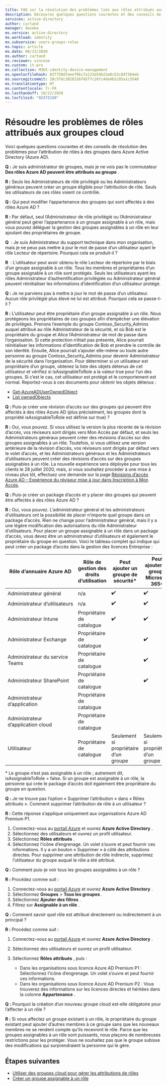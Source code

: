 ```yaml
---
title: FAQ sur la résolution des problèmes liés aux rôles attribués aux groupes cloud – Azure Active Directory | Microsoft Docs
description: Découvrez quelques questions courantes et des conseils de dépannage pour l’attribution de rôles à des groupes dans Azure Active Directory.
services: active-directory
author: curtand
manager: daveba
ms.service: active-directory
ms.workload: identity
ms.subservice: users-groups-roles
ms.topic: article
ms.date: 08/13/2020
ms.author: curtand
ms.reviewer: vincesm
ms.custom: it-pro
ms.collection: M365-identity-device-management
ms.openlocfilehash: 837750d7eeef9bc7a133a54b23a0c52c847364eb
ms.sourcegitcommit: 28c5fdc3828316f45f7c20fc4de4b2c05a1c5548
ms.translationtype: HT
ms.contentlocale: fr-FR
ms.lasthandoff: 10/22/2020
ms.locfileid: "92373150"
---
```

# <a name="troubleshooting-roles-assigned-to-cloud-groups"></a>Résoudre les problèmes de rôles attribués aux groupes cloud

Voici quelques questions courantes et des conseils de résolution des problèmes pour l’attribution de rôles à des groupes dans Azure Active Directory (Azure AD).

**Q :** Je suis administrateur de groupes, mais je ne vois pas le commutateur **Des rôles Azure AD peuvent être attribués au groupe** .

**R :** Seuls les Administrateurs de rôle privilégié ou les Administrateurs généraux peuvent créer un groupe éligible pour l’attribution de rôle. Seuls les utilisateurs de ces rôles voient ce contrôle.

**Q :** Qui peut modifier l’appartenance des groupes qui sont affectés à des rôles Azure AD ?

**R :** Par défaut, seul l’Administrateur de rôle privilégié ou l’Administrateur général peut gérer l’appartenance à un groupe assignable à un rôle, mais vous pouvez déléguer la gestion des groupes assignables à un rôle en leur ajoutant des propriétaires de groupe.

**Q**  : Je suis Administrateur du support technique dans mon organisation, mais je ne peux pas mettre à jour le mot de passe d’un utilisateur ayant le rôle Lecteur de répertoire. Pourquoi cela se produit-il ?

**R**  : L’utilisateur peut avoir obtenu le rôle Lecteur de répertoire par le biais d’un groupe assignable à un rôle. Tous les membres et propriétaires d’un groupe assignable à un rôle sont protégés. Seuls les utilisateurs ayant les rôles Administrateur d’authentification privilégiée ou Administrateur général peuvent réinitialiser les informations d’identification d’un utilisateur protégé.

**Q :** Je ne parviens pas à mettre à jour le mot de passe d’un utilisateur. Aucun rôle privilégié plus élevé ne lui est attribué. Pourquoi cela se passe-t-il ?

**R :** L’utilisateur peut être propriétaire d’un groupe assignable à un rôle. Nous protégeons les propriétaires de ces groupes afin d’empêcher une élévation de privilèges. Prenons l’exemple du groupe Contoso_Security_Admins auquel attribué au rôle Administrateur de la sécurité, et où Bob est le propriétaire du groupe et Alice l’Administrateur de mot de passe dans l’organisation. Si cette protection n’était pas présente, Alice pourrait réinitialiser les informations d’identification de Bob et prendre le contrôle de son identité. Ensuite, Alice pourrait s’ajouter elle-même ou toute autre personne au groupe Contoso_Security_Admins pour devenir Administrateur de la sécurité dans l’organisation. Pour déterminer si un utilisateur est propriétaire d’un groupe, obtenez la liste des objets détenus de cet utilisateur et vérifiez si isAssignableToRole a la valeur true pour l’un des groupes. Si c’est le cas, cet utilisateur est protégé et le comportement est normal. Reportez-vous à ces documents pour obtenir les objets détenus :

- [Get-AzureADUserOwnedObject](/powershell/module/azuread/get-azureaduserownedobject?view=azureadps-2.0)  
- [List ownedObjects](/graph/api/user-list-ownedobjects?tabs=http&view=graph-rest-1.0)

**Q :** Puis-je créer une révision d’accès sur des groupes qui peuvent être affectés à des rôles Azure AD (plus précisément, les groupes dont la propriété isAssignableToRole est définie sur true) ?  

**R :** Oui, vous pouvez. Si vous utilisez la version la plus récente de la révision d’accès, vos réviseurs sont dirigés vers Mon Accès par défaut, et seuls les Administrateurs généraux peuvent créer des révisions d’accès sur des groupes assignables à un rôle. Toutefois, si vous utilisez une version antérieure de la révision d’accès, vos réviseurs sont dirigés par défaut vers le volet d’accès, et les Administrateurs généraux et les Administrateurs d’utilisateurs peuvent créer des révisions d’accès sur des groupes assignables à un rôle. La nouvelle expérience sera déployée pour tous les clients le 28 juillet 2020, mais, si vous souhaitez procéder à une mise à niveau plus tôt, effectuez une demande sur la page [Révisions d’accès Azure AD – Expérience du réviseur mise à jour dans Inscription à Mon Accès](https://forms.microsoft.com/Pages/ResponsePage.aspx?id=v4j5cvGGr0GRqy180BHbR5dv-S62099HtxdeKIcgO-NUOFJaRDFDWUpHRk8zQ1BWVU1MMTcyQ1FFUi4u).

**Q :** Puis-je créer un package d’accès et y placer des groupes qui peuvent être affectés à des rôles Azure AD ?

**R :** Oui, vous pouvez. L’administrateur général et les administrateurs d’utilisateurs ont la possibilité de placer n’importe quel groupe dans un package d’accès. Rien ne change pour l’administrateur général, mais il y a une légère modification des autorisations du rôle Administrateur d’utilisateurs. Pour placer un groupe assignable à un rôle dans un package d’accès, vous devez être un administrateur d’utilisateurs et également le propriétaire du groupe en question. Voici le tableau complet qui indique qui peut créer un package d’accès dans la gestion des licences Entreprise :

Rôle d’annuaire Azure AD | Rôle de gestion des droits d’utilisation | Peut ajouter un groupe de sécurité\* | Peut ajouter un groupe Microsoft 365\* | Peut ajouter une application | Peut ajouter un site SharePoint Online
----------------------- | --------------------------- | ----------------------- | ------------------------- | ----------- |  -----------------------------
Administrateur général | n/a | ✔️ | ✔️ | ✔️  | ✔️
Administrateur d’utilisateurs  | n/a  | ✔️  | ✔️  | ✔️
Administrateur Intune | Propriétaire de catalogue | ✔️  | ✔️  | &nbsp;  | &nbsp;
Administrateur Exchange  | Propriétaire de catalogue  | &nbsp; | ✔️  | &nbsp;  | &nbsp;
Administrateur du service Teams | Propriétaire de catalogue  | &nbsp; | ✔️  | &nbsp;  | &nbsp;
Administrateur SharePoint | Propriétaire de catalogue | &nbsp; | ✔️  | &nbsp;  | ✔️ 
Administrateur d’application | Propriétaire de catalogue  | &nbsp;  | &nbsp; | ✔️  | &nbsp;
Administrateur d’application cloud | Propriétaire de catalogue  | &nbsp;  | &nbsp; | ✔️  | &nbsp;
Utilisateur | Propriétaire de catalogue | Seulement si propriétaire d’un groupe | Seulement si propriétaire d’un groupe | Seulement si propriétaire d’une application  | &nbsp;

\* Le groupe n’est pas assignable à un rôle ; autrement dit, isAssignableToRole = false. Si un groupe est assignable à un rôle, la personne qui crée le package d’accès doit également être propriétaire du groupe en question.

**Q :** Je ne trouve pas l’option « Supprimer l’attribution » dans « Rôles attribués ». Comment supprimer l’attribution de rôle à un utilisateur ?

**R :** Cette réponse s’applique uniquement aux organisations Azure AD Premium P1.

1. Connectez-vous au [portail Azure](https://portal.azure.com) et ouvrez **Azure Active Directory** .
1. Sélectionnez des utilisateurs et ouvrez un profil utilisateur.
1. Sélectionnez **Rôles attribués** .
1. Sélectionnez l’icône d’engrenage. Un volet s’ouvre et peut fournir ces informations. Il y a un bouton « Supprimer » à côté des attributions directes. Pour supprimer une attribution de rôle indirecte, supprimez l’utilisateur du groupe auquel le rôle a été attribué.

**Q :** Comment puis-je voir tous les groupes assignables à un rôle ?

**R :** Procédez comme suit :

1. Connectez-vous au [portail Azure](https://portal.azure.com) et ouvrez **Azure Active Directory** .
1. Sélectionnez **Groupes** > **Tous les groupes** .
1. Sélectionnez **Ajouter des filtres** .
1. Filtrez sur **Assignable à un rôle** .

**Q :** Comment savoir quel rôle est attribué directement ou indirectement à un principal ?

**R :** Procédez comme suit :

1. Connectez-vous au [portail Azure](https://portal.azure.com) et ouvrez **Azure Active Directory** .
1. Sélectionnez des utilisateurs et ouvrez un profil utilisateur.
1. Sélectionnez **Rôles attribués** , puis :

    - Dans les organisations sous licence Azure AD Premium P1 : Sélectionnez l’icône d’engrenage. Un volet s’ouvre et peut fournir ces informations.
    - Dans les organisations sous licence Azure AD Premium P2 : Vous trouverez des informations sur les licences directes et héritées dans la colonne **Appartenance** .

**Q :** Pourquoi la création d’un nouveau groupe cloud est-elle obligatoire pour l’affecter à un rôle ?  

**R :** Si vous affectez un groupe existant à un rôle, le propriétaire du groupe existant peut ajouter d’autres membres à ce groupe sans que les nouveaux membres ne se rendent compte qu’ils recevront le rôle. Parce que les groupes assignables à un rôle sont puissants, nous plaçons de nombreuses restrictions pour les protéger. Vous ne souhaitez pas que le groupe subisse des modifications qui surprendraient la personne qui le gère.

## <a name="next-steps"></a>Étapes suivantes

- [Utiliser des groupes cloud pour gérer les attributions de rôles](groups-concept.md)
- [Créer un groupe assignable à un rôle](groups-create-eligible.md)